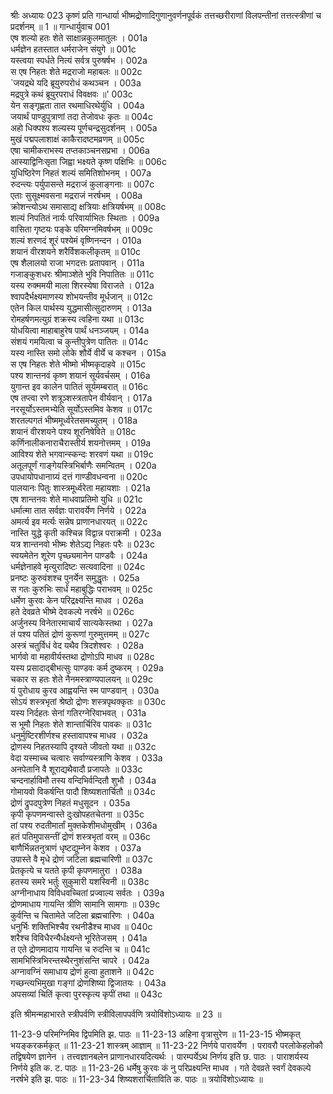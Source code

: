 श्रीः
अध्यायः 023
कृष्णं प्रति गान्धार्या भीष्मद्रोणादिगुणानुवर्णनपूर्वकं तत्तच्छरीराणां विलपन्तीनां तत्तत्स्त्रीणां च प्रदर्शनम् ॥ 1 ॥
गान्धार्युवाच 	001  
एष शल्यो हतः शेते साक्षान्नकुलमातुलः ।	001a  
धर्मज्ञेन हतस्तात धर्मराजेन संयुगे ॥	001c  
यस्त्वया स्पर्धते नित्यं सर्वत्र पुरुषर्षभ ।	002a  
स एष निहतः शेते मद्रराजो महाबलः ॥	002c  
`जयद्रथे यदि ब्रूयुरुपरोधं कथञ्चन ।	003a  
मद्रपुत्रे कथं ब्रूयुरपराधं विवक्षवः ॥'	003c  
येन सङ्गृह्णता तात रथमाधिरथेर्युधि ।	004a  
जयार्थं पाण्डुपुत्राणां तदा तेजोवधः कृतः ॥	004c  
अहो धिक्पश्य शल्यस्य पूर्णचन्द्रसुदर्शनम् ।	005a  
मुखं पद्मपलाशाक्षं काकैरादष्टमव्रणम् ॥	005c  
एषा चामीकराभस्य तप्तकाञ्चनसप्रभा ।	006a  
आस्याद्विनिःसृता जिह्वा भक्ष्यते कृष्ण पक्षिभिः ॥	006c  
युधिष्ठिरेण निहतं शल्यं समितिशोभनम् ।	007a  
रुदन्त्यः पर्युपासन्ते मद्रराजं कुलाङ्गनाः ॥	007c  
एताः सुसूक्ष्मवसना मद्रराजं नरर्षभम् ।	008a  
क्रोशन्त्योऽथ समासाद्य क्षत्रियाः क्षत्रियर्षभम् ॥	008c  
शल्यं निपतितं नार्यः परिवार्याभितः स्थिताः ।	009a  
वासिता गृष्टयः पङ्के परिमग्नमिवर्षभम् ॥	009c  
शल्यं शरणदं शूरं पश्येमं वृष्णिनन्दन ।	010a  
शयानं वीरशयने शरैर्विशकलीकृतम् ॥	010c  
एष शैलालयो राजा भगदत्तः प्रतापवान् ।	011a  
गजाङ्कुशधरः श्रीमाञ्शेते भुवि निपातितः ॥	011c  
यस्य रुक्ममयी माला शिरस्येषा विराजते ।	012a  
श्वापदैर्भक्ष्यमाणस्य शोभयन्तीव मूर्धजान् ॥	012c  
एतेन किल पार्थस्य युद्धमासीत्सुदारुणम् ।	013a  
रोमहर्षणमत्युग्रं शक्रस्य त्वहिना यथा ॥	013c  
योधयित्वा माहाबाहुरेष पार्थं धनञ्जयम् ।	014a  
संशयं गमयित्वा च कुन्तीपुत्रेण पातितः ॥	014c  
यस्य नास्ति समो लोके शौर्ये वीर्ये च कश्चन ।	015a  
स एष निहतः शेते भीष्मो भीष्मकृदाहवे ॥	015c  
पश्य शान्तनवं कृष्ण शयानं सूर्यवर्चसम् ।	016a  
युगान्त इव कालेन पातितं सूर्यमम्बरात् ॥	016c  
एष तप्त्वा रणे शत्रूञ्शस्त्रतापेन वीर्यवान् ।	017a  
नरसूर्योऽस्तमभ्येति सूर्योऽस्तमिव केशव ॥	017c  
शरतल्पगतं भीष्ममूर्ध्वरेतसमच्युतम् ।	018a  
शयानं वीरशयने पश्य शूरनिषेविते ॥	018c  
कर्णिनालीकनाराचैरास्तीर्य शयनोत्तमम् ।	019a  
आविश्य शेते भगवान्स्कन्दः शरवणं यथा ॥	019c  
अतूलपूर्णं गाङ्गेयस्त्रिभिर्बाणैः समन्वितम् ।	020a  
उपधायोपधानाग्र्यं दत्तं गाण्डीवधन्वना ॥	020c  
पालयानः पितुः शास्त्रमूर्ध्वरेता महायशाः ।	021a  
एष शान्तनवः शेते माधवाप्रतिमो युधि ॥	021c  
धर्मात्मा तात सर्वज्ञः पारावर्येण निर्णये ।	022a  
अमर्त्य इव मर्त्यः सन्नेष प्राणानधारयत् ॥	022c  
नास्ति युद्धे कृती कश्चिन्न विद्वान्न पराक्रमी ।	023a  
यत्र शान्तनवो भीष्मः शेतेऽद्य निहतः परैः ॥	023c  
स्वयमेतेन शूरेण पृच्छ्यमानेन पाण्डवैः ।	024a  
धर्मज्ञेनाहवे मृत्युरादिष्टः सत्यवादिना ॥	024c  
प्रनष्टः कुरुवंशश्च पुनर्येन समुद्धृतः ।	025a  
स गतः कुरुभिः सार्धं महाबुद्धिः पराभवम् ॥	025c  
धर्मेण कुरवः केन परिद्रक्ष्यन्ति माधव ।	026a  
हते देवव्रते भीष्मे देवकल्पे नरर्षभे ॥	026c  
अर्जुनस्य विनेतारमाचार्यं सात्यकेस्तथा ।	027a  
तं पश्य पतितं द्रोणं कुरूणां गुरुमुत्तमम् ॥	027c  
अस्त्रं चतुर्विधं वेद यथैव त्रिदशेश्वरः ।	028a  
भार्गवो वा महावीर्यस्तथा द्रोणोऽपि माधव ॥	028c  
यस्य प्रसादाद्बीभत्सुः पाण्डवः कर्म दुष्करम् ।	029a  
चकार स हतः शेते नैनमस्त्राण्यपालयन् ॥	029c  
यं पुरोधाय कुरव आह्वयन्ति स्म पाण्डवान् ।	030a  
सोऽयं शस्त्रभृतां श्रेष्ठो द्रोणः शस्त्रपृथक्कृतः ॥	030c  
यस्य निर्दहतः सेनां गतिरग्नेरिवाभवत् ।	031a  
स भूमौ निहतः शेते शान्तार्चिरिव पावकः ॥	031c  
धनुर्मुष्टिरशीर्णश्च हस्तावापश्च माधव ।	032a  
द्रोणस्य निहतस्यापि दृश्यते जीवतो यथा ॥	032c  
वेदा यस्माच्च चत्वारः सर्वाण्यस्त्राणि केशव ।	033a  
अनपेतानि वै शूराद्यथैवादौ प्रजापतेः ॥	033c  
चन्दनार्हाविमौ तस्य वन्दिभिर्वन्दितौ शुभौ ।	034a  
गोमायवो विकर्षन्ति पादौ शिष्यशतार्चितौ ॥	034c  
द्रोणं द्रुपदपुत्रेण निहतं मधुसूदन ।	035a  
कृपी कृपणमन्वास्ते दुःखोपहतचेतना ॥	035c  
तां पश्य रुदतीमार्तां मुक्तकेशीमधोमुखीम् ।	036a  
हतं पतिमुपासन्तीं द्रोणं शस्त्रभृतां वरम् ॥	036c  
बाणैर्भिन्नतनुत्राणं धृष्टद्युम्नेन केशव ।	037a  
उपास्ते वै मृधे द्रोणं जटिला ब्रह्मचारिणी ॥	037c  
प्रेतकृत्ये च यतते कृपी कृपणमातुरा ।	038a  
हतस्य समरे भर्तुः सुकुमारी यशस्विनी ॥	038c  
अग्नीनाधाय विविधवच्चितां प्रज्वाल्य सर्वतः ।	039a  
द्रोणमाधाय गायन्ति त्रीणि सामानि सामगाः ॥	039c  
कुर्वन्ति च चितामेते जटिला ब्रह्मचारिणः ।	040a  
धनुर्भिः शक्तिभिश्चैव रथनीडैश्च माधव ॥	040c  
शरैश्च विविधैरन्यैर्धक्ष्यन्ते भूरितेजसम् ।	041a  
त एते द्रोणमादाय गायन्ति च रुदन्ति च ॥	041c  
सामभिस्त्रिभिरन्तस्थैरनुशंसन्ति चापरे ।	042a  
अग्नावग्निं समाधाय द्रोणं हुत्वा हुताशने ॥	042c  
गच्छन्त्यभिमुखा गङ्गां द्रोणशिष्या द्विजातयः ।	043a  
अपसव्यां चितिं कृत्वा पुरस्कृत्य कृपीं तथा ॥ 	043c  

इति श्रीमन्महाभारते स्त्रीपर्वणि स्त्रीविलापपर्वणि त्रयोविंशोऽध्यायः ॥ 23 ॥

11-23-9 परिमग्निमिव द्विपमिति झ. पाठः ॥ 11-23-13 अहिना वृत्रासुरेण ॥ 11-23-15 भीष्मकृत् भयङ्करकर्मकृत् ॥ 11-23-21 शास्त्रम् आज्ञाम् ॥ 11-23-22 निर्णये पारावर्येण । परावरौ परलोकेहलोकौ तद्विषयेण ज्ञानेन । तत्त्वज्ञानबलेन प्राणानधारयदित्यर्थः । पारम्पर्येऽथ निर्णय इति छ. पाठः । पाराशर्यस्य निर्णये इति क. ट. पाठः ॥ 11-23-26 धर्मेषु कुरवः कं नु परिप्रक्ष्यन्ति माधव । गते देवव्रते स्वर्गं देवकल्पे नरर्षभे इति झ. पाठः ॥ 11-23-34 शिष्यशरार्चिताविति क. पाठः ॥ त्रयोविंशोऽध्यायः ॥

